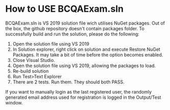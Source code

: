 # How to USE BCQAExam.sln

BCQAExam.sln is VS 2019 solution file wich utilises NuGet packages. 
Out of the box, the github repository doesn't contain packages folder. 
To successfully build and run the solution, please do the following:

1. Open the solution file using VS 2019
2. In Solution explorer, right click on solution and execute Restore NuGet Packages.
   It may take a bit of time before the option becomes enabled.
3. Close Visual Studio.
4. Open the solution file using VS 2019, allowing the packages to load.
5. Re-build solution
6. Run Test>Text Explorer
7. There are 2 tests. Run them. They should both PASS.

If you want to manually login as the last registered user, the randomly generated email address used for registration
is logged in the Output/Test window.


